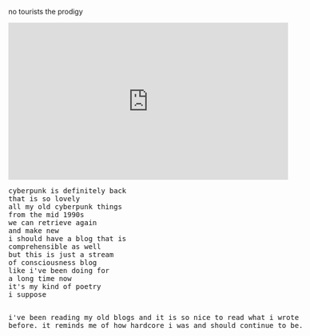 no tourists
the prodigy

<iframe width="560" height="315" src="https://www.youtube.com/embed/pjMt_PexgEc" frameborder="0" allow="accelerometer; autoplay; clipboard-write; encrypted-media; gyroscope; picture-in-picture" allowfullscreen></iframe>

<listing>
cyberpunk is definitely back
that is so lovely
all my old cyberpunk things
from the mid 1990s
we can retrieve again
and make new
i should have a blog that is
comprehensible as well
but this is just a stream
of consciousness blog
like i've been doing for
a long time now
it's my kind of poetry
i suppose

i've been reading my old blogs
and it is so nice to read what
i wrote before.  it reminds me
of how hardcore i was and should
continue to be.
</listing>

